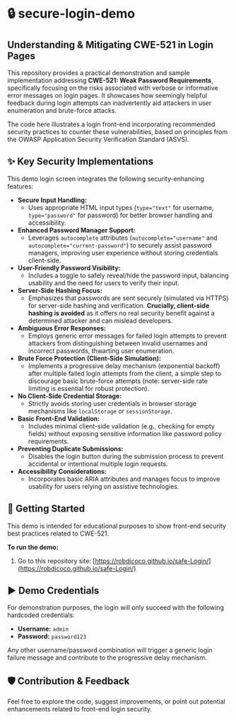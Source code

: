 # 🔒 secure-login-demo

## Understanding & Mitigating CWE-521 in Login Pages

This repository provides a practical demonstration and sample implementation addressing **CWE-521: Weak Password Requirements**, specifically focusing on the risks associated with verbose or informative error messages on login pages. It showcases how seemingly helpful feedback during login attempts can inadvertently aid attackers in user enumeration and brute-force attacks.

The code here illustrates a login front-end incorporating recommended security practices to counter these vulnerabilities, based on principles from the OWASP Application Security Verification Standard (ASVS).

## ✨ Key Security Implementations

This demo login screen integrates the following security-enhancing features:

-   **Secure Input Handling:**
    * Uses appropriate HTML input types (`type="text"` for username, `type="password"` for password) for better browser handling and accessibility.
-   **Enhanced Password Manager Support:**
    * Leverages `autocomplete` attributes (`autocomplete="username"` and `autocomplete="current-password"`) to securely assist password managers, improving user experience without storing credentials client-side.
-   **User-Friendly Password Visibility:**
    * Includes a toggle to safely reveal/hide the password input, balancing usability and the need for users to verify their input.
-   **Server-Side Hashing Focus:**
    * Emphasizes that passwords are sent securely (simulated via HTTPS) for server-side hashing and verification. **Crucially, client-side hashing is avoided** as it offers no real security benefit against a determined attacker and can mislead developers.
-   **Ambiguous Error Responses:**
    * Employs generic error messages for failed login attempts to prevent attackers from distinguishing between invalid usernames and incorrect passwords, thwarting user enumeration.
-   **Brute Force Protection (Client-Side Simulation):**
    * Implements a progressive delay mechanism (exponential backoff) after multiple failed login attempts from the client, a simple step to discourage basic brute-force attempts (note: server-side rate limiting is essential for robust protection).
-   **No Client-Side Credential Storage:**
    * Strictly avoids storing user credentials in browser storage mechanisms like `localStorage` or `sessionStorage`.
-   **Basic Front-End Validation:**
    * Includes minimal client-side validation (e.g., checking for empty fields) without exposing sensitive information like password policy requirements.
-   **Preventing Duplicate Submissions:**
    * Disables the login button during the submission process to prevent accidental or intentional multiple login requests.
-   **Accessibility Considerations:**
    * Incorporates basic ARIA attributes and manages focus to improve usability for users relying on assistive technologies.

## 🚀 Getting Started

This demo is intended for educational purposes to show front-end security best practices related to CWE-521.

**To run the demo:**

1.  Go to this repository site:
    [https://robdicoco.github.io/safe-Login/](https://robdicoco.github.io/safe-Login/)

## ▶️ Demo Credentials

For demonstration purposes, the login will only succeed with the following hardcoded credentials:

* **Username:** `admin`
* **Password:** `password123`

Any other username/password combination will trigger a generic login failure message and contribute to the progressive delay mechanism.

## 🛡️ Contribution & Feedback

Feel free to explore the code, suggest improvements, or point out potential enhancements related to front-end login security.